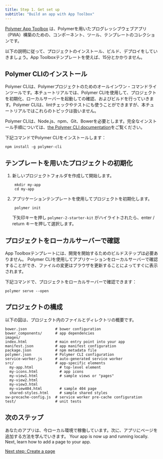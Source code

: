 ```yaml
---
title: Step 1. Get set up
subtitle: "Build an app with App Toolbox"
---
```


<!-- toc -->

[Polymer App Toolbox][toolbox] は、Polymerを用いたプログレッシブウェブアプリ（PWA）構築のための、コンポーネント、ツール、テンプレートのコレクションです。

以下の説明に従って、プロジェクトのインストール、ビルド、デプロイをしていきましょう。App Toolboxテンプレートを使えば、15分とかかりません。

## Polymer CLIのインストール

Polymer CLIは、Polymerプロジェクトのためのオールインワン・コマンドラインツールです。本チュートリアルでは、Polymer CLIを使用して、プロジェクトを初期化、ローカルサーバーを起動しての確認、およびビルドを行っていきます。Polymer CLIは、lintチェックやテストにも使うことができますが、本チュートリアルではこれらのトピックは扱いません。

Polymer CLIは、Node.js、npm、Git、Bowerを必要とします。完全なインストール手順については、[the
Polymer CLI documentation](/{{{polymer_version_dir}}}/docs/tools/polymer-cli)をご覧ください。

下記コマンドでPolymer CLIをインストールします：

    npm install -g polymer-cli


## テンプレートを用いたプロジェクトの初期化
1. 新しいプロジェクトフォルダを作成して開始します。

        mkdir my-app
        cd my-app

1. アプリケーションテンプレートを使用してプロジェクトを初期化します。

        polymer init

    下矢印キーを押し `polymer-2-starter-kit` がハイライトされたら、enter / return キーを押して選択します。


## プロジェクトをローカルサーバーで確認

App Toolboxテンプレートには、開発を開始するためのビルドステップは必要ありません。
Polymer CLIを使用してアプリケーションをローカルサーバーで確認することができ、ファイルの変更はブラウザを更新することによってすぐに表示されます。

下記コマンドで、プロジェクトをローカルサーバーで確認できます：

    polymer serve --open

## プロジェクトの構成

以下の図は、プロジェクト内のファイルとディレクトリの概要です。

```text
bower.json             # bower configuration
bower_components/      # app dependencies
images/
index.html             # main entry point into your app
manifest.json          # app manifest configuration
package.json           # npm metadata file
polymer.json           # Polymer CLI configuration
service-worker.js      # auto-generated service worker
src/                   # app-specific elements
  my-app.html            # top-level element
  my-icons.html          # app icons
  my-view1.html          # sample views or "pages"
  my-view2.html
  my-view3.html
  my-view404.html        # sample 404 page
  shared-styles.html     # sample shared styles
sw-precache-config.js  # service worker pre-cache configuration
test/                  # unit tests
```

## 次のステップ

あなたのアプリは、今ローカル環境で稼働しています。次に、アプリにページを追加する方法を学んでいきます。
Your app is now up and running locally. Next, learn how to add
a page to your app.

<a class="blue-button"
    href="create-a-page">Next step: Create a page</a>

[toolbox]: /2.0/toolbox/
[md]: http://www.google.com/design/spec/material-design/introduction.html
